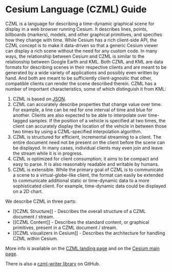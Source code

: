 # Cesium Language (CZML) Guide

CZML is a language for describing a time-dynamic graphical scene for display in a web browser running Cesium.  It describes lines, points, billboards (markers), models, and other graphical primitives, and specifies how they change with time.  While Cesium has a rich client-side API, the CZML concept is to make it data-driven so that a generic Cesium viewer can display a rich scene without the need for any custom code.  In many ways, the relationship between Cesium and CZML is similar to the relationship between Google Earth and KML.  Both CZML and KML are data formats for describing scenes in their respective clients and are meant to be generated by a wide variety of applications and possibly even written by hand.  And both are meant to be sufficiently client-agnostic that other, compatible clients can render the scene described therein.  CZML has a number of important characteristics, some of which distinguish it from KML:

1. CZML is based on [JSON](http://www.json.org).
1. CZML can accurately describe properties that change value over time.  For example, a line can be red for one interval of time and blue for another.  Clients are also expected to be able to interpolate over time-tagged samples.  If the position of a vehicle is specified at two times, the client can accurately display the location of the vehicle in between those two times by using a CZML-specified interpolation algorithm.
1. CZML is structured for efficient, incremental streaming to a client.  The entire document need not be present on the client before the scene can be displayed.  In many cases, individual clients may even join and leave the stream while it is in progress.
1. CZML is optimized for client consumption; it aims to be compact and easy to parse.  It is also reasonably readable and writable by humans.
1. CZML is extensible.  While the primary goal of CZML is to communicate a scene to a virtual-globe-like client, the format can easily be extended to communicate additional static or time-dynamic data to a more sophisticated client.  For example, time-dynamic data could be displayed on a 2D chart.

We describe CZML in three parts:

* [[CZML Structure]] - Describes the overall structure of a CZML document / stream.
* [[CZML Content]] - Describes the standard content, or graphical primitives, present in a CZML document / stream.
* [[CZML visualizers in Cesium]] - Describes the architecture for handling CZML within Cesium.

More info is available on the [CZML landing page](http://cesium.agi.com/czml.html) and on the [Cesium main page](http://cesium.agi.com/).

There is also a [czml-writer library](https://github.com/AnalyticalGraphicsInc/czml-writer) on GitHub.
